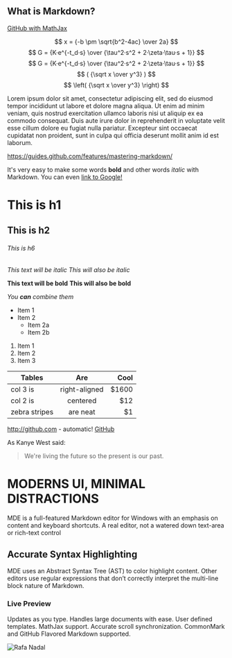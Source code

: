 What is Markdown?
-----------------



[GitHub with MathJax](https://chrome.google.com/webstore/detail/github-with-mathjax/ioemnmodlmafdkllaclgeombjnmnbima)


$$   x = {-b \pm \sqrt{b^2-4ac} \over 2a} $$
$$   G = {K·e^{-t_d·s} \over {\tau^2·s^2 + 2·\zeta·\tau·s + 1}}   $$
$$   G = {K·e^{-t_d·s} \over {\tau^2·s^2 + 2·\zeta·\tau·s + 1}}   $$
$$   ( {\sqrt x \over y^3} )   $$
$$   \left( {\sqrt x \over y^3} \right)   $$




Lorem ipsum dolor sit amet, consectetur adipiscing elit, sed do eiusmod tempor incididunt ut labore et dolore magna aliqua. Ut enim ad minim veniam, quis nostrud exercitation ullamco laboris nisi ut aliquip ex ea commodo consequat. Duis aute irure dolor in reprehenderit in voluptate velit esse cillum dolore eu fugiat nulla pariatur. Excepteur sint occaecat cupidatat non proident, sunt in culpa qui officia deserunt mollit anim id est laborum.

<https://guides.github.com/features/mastering-markdown/>



It's very easy to make some words **bold** and other words *italic* with Markdown. You can even [link to Google!](http://google.com)

# This is h1
## This is h2
###### This is h6

*This text will be italic*
_This will also be italic_

**This text will be bold**
__This will also be bold__

_You **can** combine them_


* Item 1
* Item 2
    * Item 2a
    * Item 2b

1. Item 1
1. Item 2
1. Item 3
   


| Tables        | Are           | Cool  |
| ------------- |:-------------:| -----:|
| col 3 is      | right-aligned | $1600 |
| col 2 is      | centered      |   $12 |
| zebra stripes | are neat      |    $1 |








http://github.com - automatic!
[GitHub](http://github.com)


As Kanye West said:

> We're living the future so
> the present is our past.


# MODERNS UI, MINIMAL DISTRACTIONS
MDE is a full-featured Markdown editor for Windows with an emphasis on content and keyboard shortcuts. A real editor, not a watered down text-area or rich-text control

## Accurate Syntax Highlighting
MDE uses an Abstract Syntax Tree (AST) to color highlight content. Other editors use regular expressions that don’t correctly interpret the multi-line block nature of Markdown.

### Live Preview
Updates as you type. Handles large documents with ease. User defined templates. MathJax support. Accurate scroll synchronization. CommonMark and GitHub Flavored Markdown supported. 




![Rafa Nadal](http://e00-marca.uecdn.es/assets/multimedia/imagenes/2017/12/29/15145425887383.jpg)


  




  
